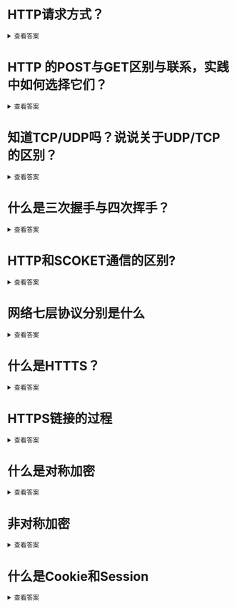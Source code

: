 # HTTP请求方式？
<details>
<summary>查看答案</summary>
  
HTTP请求方式有下面几种
- GET 用于查询资源
- POST 用于创建资源
- PUT 用于修改资源
- DELETE 用于删除资源
- HEAD 测试服务器性能
- CONNECT SSL通信
- OPTIONS 测试服务器性能
- TRACE 测试链接
</details>

# HTTP 的POST与GET区别与联系，实践中如何选择它们？
<details>
<summary>查看答案</summary>
  
- POST
> 提交参数加密 默认最大支持2M文件传输(服务器配置) 通常创建 修改 删除资源用POST请求
- GET
> 提交参数可见 最大支持参数1024K大小。支持缓存，所以平时可以来做CND加速。
</details>

# 知道TCP/UDP吗？说说关于UDP/TCP的区别？
<details>
<summary>查看答案</summary>
  
- TCP
> TCP是面向传输流 传输可靠 不丢包。没有传输大小限制，支持一对一，需要三次握手链接。
- UDP
> 面向字节流 传输不可靠 容易丢包。传输大小限制64K,支持一对一，一对一，多对多，不需要握手就可以链接。
</details>

# 什么是三次握手与四次挥手？
<details>
<summary>查看答案</summary>

为了回答这个问题，我们先距离一下。我们通常打电话也会有这样的过程，假设A和B进行打电话。假设必要A代表客户端，B代表后端。
A先问一下B你能听见我说话不，现在A完全不知道自己手机挺到和说话是否正常。B听到之后回复一句，我听到了，你能挺到我说话不。这个时候B确认A说话是正常的，并且自己接受是正常的。A听到之后回复我可以听见，我有事情问你。A听到B的回答确认自己说话正常，并且接受正常。B收到A的回应确认A接受正常，和自己发送正常。
- 第一次握手
> A:你能听见我说话不
- 第二次握手
> B:我听见了，你能听见我说话不
- 第三次握手
> A:听得见，电话没有问题

下面是确认流程状态
- 第一次握手
 - 客户端 收⚫️ 发⚫️
 - 后端 收✅ 发⚫️
- 第二次握手
  - 客户端 收✅ 发✅
  - 后端 收✅ 发⚫️
- 第三次握手
  - 客户端 收✅ 发✅
  - 后端 收✅ 发✅
  
四次挥手是流程这样的，我们假设还是A和B打电话，准备要结束。A告诉B，我说完这一句就挂掉了，B收到之后告诉A我已经收到。之后发送B最后的回答。A收到B的回答之后告诉B，内容已经收到我挂了。
四次挥手过程
- 第一次挥手
> A:太晚了，注意休息，准备挂了
- 第二次挥手
> B: 好，是太晚了
- 第三次挥手
> B:明天我再给你打电话 挂了吧
- 第四次挥手
> A:明天打 挂了
</details>

# HTTP和SCOKET通信的区别?
<details>
<summary>查看答案</summary>
 
`HTTP`是有客户端发起，链接之后就会关系，服务器不能主动给客户端发送消息。`Scoket`是基于长连接，链接之后不会断开。客户端可以主动发消息给服务器，服务器也可以主动发消息给客户端。
</details>

# 网络七层协议分别是什么
<details>
<summary>查看答案</summary>

从下到上，分别是物理层，数据链路层，网络层，传输层，会话层，表示层，应用层。
</details>

# 什么是HTTTS？
<details>
<summary>查看答案</summary>
  
`HTTPS`是安全的`HTTP`链接，`HTTPS`就是在`HTTP`加入了`SSL`层。
</details>

# HTTPS链接的过程
<details>
<summary>查看答案</summary>

- 客户端发起请求到服务器
- 服务器返回证书给客户端
- 客户端根据根证书对服务器返回的证书进行验证
- 客户端根据对称密钥根据服务器证书加密返给服务器
- 服务器使用私钥对客户端的密钥解密
- 双方使用密钥进行加密传输
</details>

# 什么是对称加密
<details>
  <summary>查看答案</summary>
  
  对称加密就是加密和解密都使用同样的密钥，常用的`AES`,`DES`,`3DES`。
</details>

# 非对称加密
<details>
<summary>查看答案</summary>
  
非对称加密是有一堆密钥 公钥 私钥组成，私钥只能一方掌管。常用的比如`RSA`。
</details>

# 什么是Cookie和Session
<details>
<summary>查看答案</summary>
  
Cookie是客户端会吧会话的SessionID保存，之后发起请求把回话的SessionID带给服务器。Session是保存会话身份，标识身份是SessionID，服务器可以同Session同过客户端传递的SessionID获取到身份信息.
</details>
